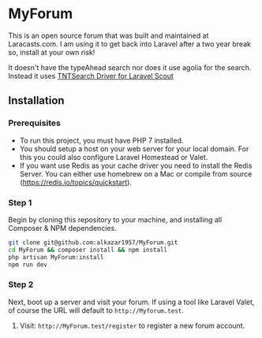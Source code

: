 # MyForum

This is an open source forum that was built and maintained at Laracasts.com.
I am using it to get back into Laravel after a two year break so, install at your own risk!

It doesn't have the typeAhead search nor does it use agolia for the search.
Instead it uses <a href="teamtnt/laravel-scout-tntsearch-driver">TNTSearch Driver for Laravel Scout</a>

## Installation

### Prerequisites

* To run this project, you must have PHP 7 installed.
* You should setup a host on your web server for your local domain. For this you could also configure Laravel Homestead or Valet. 
* If you want use Redis as your cache driver you need to install the Redis Server. You can either use homebrew on a Mac or compile from source (https://redis.io/topics/quickstart). 

### Step 1

Begin by cloning this repository to your machine, and installing all Composer & NPM dependencies.

```bash
git clone git@github.com:alkazar1957/MyForum.git
cd MyForum && composer install && npm install
php artisan MyForum:install
npm run dev
```

### Step 2

Next, boot up a server and visit your forum. If using a tool like Laravel Valet, of course the URL will default to `http://Myforum.test`. 

1. Visit: `http://MyForum.test/register` to register a new forum account.
